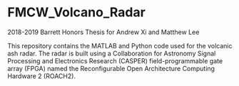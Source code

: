 # FMCW_Volcano_Radar
2018-2019 Barrett Honors Thesis for Andrew Xi and Matthew Lee

This repository contains the MATLAB and Python code used for the volcanic ash radar. The radar is built using a
Collaboration for Astronomy Signal Processing and Electronics Research (CASPER) field-programmable gate array
(FPGA) named the Reconfigurable Open Architecture Computing Hardware 2 (ROACH2).

